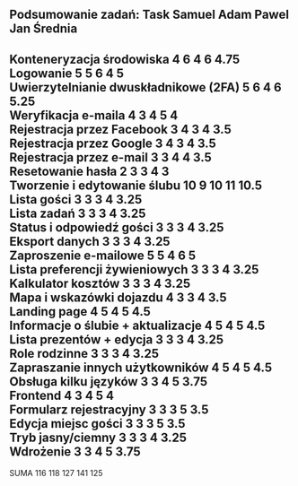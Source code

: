 Podsumowanie zadań:
Task                                     Samuel     Adam       Pawel      Jan        Średnia    
-----------------------------------------------------------------------------------------------
Konteneryzacja środowiska               4          6          4          6          4.75      
Logowanie                               5          5          6          4          5         
Uwierzytelnianie dwuskładnikowe (2FA)   5          6          4          6          5.25      
Weryfikacja e-maila                     4          3          4          5          4         
Rejestracja przez Facebook              3          4          3          4          3.5       
Rejestracja przez Google                3          4          3          4          3.5       
Rejestracja przez e-mail                3          3          4          4          3.5       
Resetowanie hasła                       2          3          3          4          3         
Tworzenie i edytowanie ślubu            10         9          10         11         10.5      
Lista gości                             3          3          3          4          3.25      
Lista zadań                             3          3          3          4          3.25      
Status i odpowiedź gości                3          3          3          4          3.25      
Eksport danych                          3          3          3          4          3.25      
Zaproszenie e-mailowe                   5          5          4          6          5         
Lista preferencji żywieniowych          3          3          3          4          3.25      
Kalkulator kosztów                      3          3          3          4          3.25      
Mapa i wskazówki dojazdu                4          3          3          4          3.5       
Landing page                            4          5          4          5          4.5       
Informacje o ślubie + aktualizacje      4          5          4          5          4.5       
Lista prezentów + edycja                3          3          3          4          3.25      
Role rodzinne                           3          3          3          4          3.25      
Zapraszanie innych użytkowników         4          5          4          5          4.5       
Obsługa kilku języków                   3          3          4          5          3.75      
Frontend                                4          3          4          5          4         
Formularz rejestracyjny                 3          3          3          5          3.5       
Edycja miejsc gości                     3          3          3          5          3.5       
Tryb jasny/ciemny                       3          3          3          4          3.25      
Wdrożenie                               3          3          4          5          3.75      
-----------------------------------------------------------------------------------------------
SUMA                                    116        118        127        141        125        
